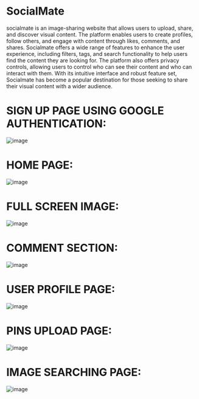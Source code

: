 # SocialMate
socialmate is an image-sharing website that allows users to upload, share, and discover visual content.
The platform enables users to create profiles, follow others, and engage with content through likes, comments, and shares. 
Socialmate offers a wide range of features to enhance the user experience, including filters, tags, and search functionality to help users find the content they are looking for. 
The platform also offers privacy controls, allowing users to control who can see their content and who can interact with them. With its intuitive interface and robust feature set, 
Socialmate has become a popular destination for those seeking to share their visual content with a wider audience.

# SIGN UP PAGE USING GOOGLE AUTHENTICATION:
![image](https://user-images.githubusercontent.com/101982906/232023653-455fc7c3-6f92-4941-9fe3-dc478a908771.png)

# HOME PAGE:
![image](https://user-images.githubusercontent.com/101982906/232024016-80d802de-3096-4e5f-86ff-1b7e8ffb0fa3.png)

# FULL SCREEN IMAGE:
![image](https://user-images.githubusercontent.com/101982906/232024128-776cd3b8-e87c-48b2-9caa-6282018b6605.png)

# COMMENT SECTION:
![image](https://user-images.githubusercontent.com/101982906/232024239-8dcaa9f1-dd88-49e6-8852-da21984c607a.png)

# USER PROFILE PAGE:
![image](https://user-images.githubusercontent.com/101982906/232024344-5c9ce5b8-1d22-4ed0-92b2-3ac59e906357.png)

# PINS UPLOAD PAGE:
![image](https://user-images.githubusercontent.com/101982906/232024452-000d17b1-4ff5-4029-8130-6558d226ff32.png)

# IMAGE SEARCHING PAGE:
![image](https://user-images.githubusercontent.com/101982906/232024623-ef05e4a9-5e16-47d9-b3bd-44d04e8964c3.png)


